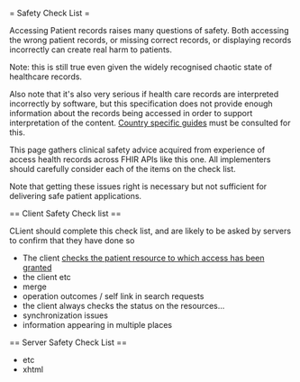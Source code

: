 = Safety Check List =

Accessing Patient records raises many questions of safety. Both accessing the wrong patient records, 
or missing correct records, or displaying records incorrectly can create real harm to patients.

Note: this is still true even given the widely recognised chaotic state of healthcare records. 

Also note that it's also very serious if health care records are interpreted incorrectly by 
software, but this specification does not provide enough information about the records being 
accessed in order to support interpretation of the content. [Country specific guides](ipa-by-country.html) must be consulted for this.

This page gathers clinical safety advice acquired from experience of access health records across
FHIR APIs like this one. All implementers should carefully consider each of the items on the check list.

Note that getting these issues right is necessary but not sufficient for delivering safe patient applications.

== Client Safety Check list ==

CLient should complete this check list, and are likely to be asked by servers to confirm that they have done so

* The client [checks the patient resource to which access has been granted](fetching.html)
* the client etc
* merge
* operation outcomes / self link in search requests
* the client always checks the status on the resources...
* synchronization issues 
* information appearing in multiple places

== Server Safety Check List ==

* etc
* xhtml
